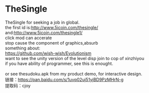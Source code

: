 # TheSingle
TheSingle for seeking a job in global.<br/>
the first id is:http://www.5icoin.com/thesingle/<br/>
and:http://www.5icoin.com/thesingle1/<br/>
click mod can accerate<br/>
stop cause the component of graphics,absurb<br/>
something about:<br/>
https://github.com/wish-wish/Evolutionism<br/>
want to see the unity version of the level disp join to cop of xinzhiyou<br/> 
if you have ability of programmer, see this is enought.<br/>
<br/>
or see thesudoku.apk from my product demo, for interactive design.<br/>
链接：https://pan.baidu.com/s/1uvp02uj51yjBD9PzMHrN-g<br/>
提取码：cjoy <br/>

